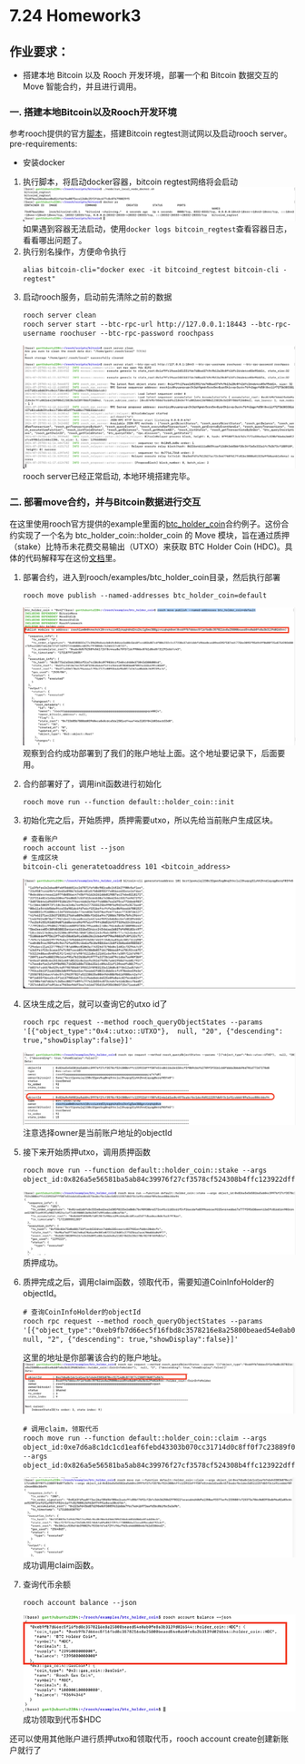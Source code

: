 # 7.24 Homework3
## 作业要求：
* 搭建本地 Bitcoin 以及 Rooch 开发环境，部署一个和 Bitcoin 数据交互的Move 智能合约，并且进行调用。

### 一. 搭建本地Bitcoin以及Rooch开发环境
参考rooch提供的官方[脚本](https://github.com/rooch-network/rooch/tree/main/scripts/bitcoin)，搭建Bitcoin regtest测试网以及启动rooch server。  
pre-requirements:
* 安装docker

1. 执行脚本，将启动docker容器，bitcoin regtest网络将会启动  
![node](../assets/task3/1.png)  
如果遇到容器无法启动，使用`docker logs bitcoin_regtest`查看容器日志，看看哪出问题了。  
2. 执行别名操作，方便命令执行  
    ```
    alias bitcoin-cli="docker exec -it bitcoind_regtest bitcoin-cli -regtest"
    ```  
3. 启动rooch服务，启动前先清除之前的数据
    ```
    rooch server clean
    rooch server start --btc-rpc-url http://127.0.0.1:18443 --btc-rpc-username roochuser --btc-rpc-password roochpass
    ```
    ![roochserver](../assets/task3/2.png)  
rooch server已经正常启动, 本地环境搭建完毕。


### 二. 部署move合约，并与Bitcoin数据进行交互
在这里使用rooch官方提供的example里面的[btc_holder_coin](https://github.com/rooch-network/rooch/tree/main/examples/btc_holder_coin)合约例子。这份合约实现了一个名为 btc_holder_coin::holder_coin 的 Move 模块，旨在通过质押（stake）比特币未花费交易输出（UTXO）来获取 BTC Holder Coin (HDC)。具体的代码解释写在这份[文档](./code_explain.md)里。  

1. 部署合约，进入到rooch/examples/btc_holder_coin目录，然后执行部署
    ```
    rooch move publish --named-addresses btc_holder_coin=default
    ```
    ![publish](../assets/task3/3.png)  
    观察到合约成功部署到了我们的账户地址上面。这个地址要记录下，后面要用。

2. 合约部署好了，调用init函数进行初始化
    ```
    rooch move run --function default::holder_coin::init
    ```
3. 初始化完之后，开始质押，质押需要utxo，所以先给当前账户生成区块。
    ```
    # 查看账户
    rooch account list --json
    # 生成区块
    bitcoin-cli generatetoaddress 101 <bitcoin_address>
    ```
    ![](../assets/task3/4.png)  
4. 区块生成之后，就可以查询它的utxo id了
    ```
    rooch rpc request --method rooch_queryObjectStates --params '[{"object_type":"0x4::utxo::UTXO"},  null, "20", {"descending": true,"showDisplay":false}]'
    ```
    ![](../assets/task3/5.png)
    注意选择owner是当前账户地址的objectId  
5. 接下来开始质押utxo，调用质押函数
    ```
    rooch move run --function default::holder_coin::stake --args object_id:0x826a5e56581ba5ab84c39976f27cf3578cf524308b4ffc123922dfff507e514da1d2ae0c4573eabcfbc1dec5d5112257db5f3c1e91cebb6f09a3eae886cbbe94
    ```
    ![](../assets/task3/6.png)  
    质押成功。  
6. 质押完成之后，调用claim函数，领取代币，需要知道CoinInfoHolder的objectId。
    ```
    # 查询CoinInfoHolder的objectId
    rooch rpc request --method rooch_queryObjectStates --params '[{"object_type":"0xeb9fb7d66ec5f16fbd8c3578216e8a25800beaed54e0ab0fe8a3b3139d026544::holder_coin::CoinInfoHolder"},  null, "2", {"descending": true,"showDisplay":false}]'
    ```
    这里的地址是你部署该合约的账户地址。  
    ![](../assets/task3/7.png)  
    ```
    # 调用claim，领取代币
    rooch move run --function default::holder_coin::claim --args object_id:0xe7d6a8c1dc1cd1eaf6febd43303b070cc31714d0c8ff0f7c23889f0d077a5b7e --args object_id:0x826a5e56581ba5ab84c39976f27cf3578cf524308b4ffc123922dfff507e514da1d2ae0c4573eabcfbc1dec5d5112257db5f3c1e91cebb6f09a3eae886cbbe94
    ```
    ![](../assets/task3/8.png)  
    成功调用claim函数。  
7. 查询代币余额
    ```
    rooch account balance --json
    ```
    ![](../assets/task3/9.png)  
    成功领取到代币$HDC

还可以使用其他账户进行质押utxo和领取代币，rooch account create创建新账户就行了

